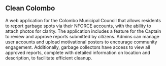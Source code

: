 ## Clean Colombo
A web application for the Colombo Municipal Council that allows residents to report garbage spots via their NFORCE accounts, with the ability to attach photos for clarity. The application includes a feature for the Captain to review and approve reports submitted by citizens. Admins can manage user accounts and upload motivational posters to encourage community engagement. Additionally, garbage collectors have access to view all approved reports, complete with detailed information on location and description, to facilitate efficient cleanup.







